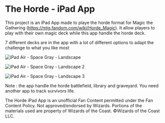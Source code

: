 # The Horde - iPad App

This project is an iPad App made to playe the horde format for Magic the Gathering (https://mtg.fandom.com/wiki/Horde_Magic). It allow players to play with their own magic deck while this app handle the horde deck.

7 different decks are in the app with a lot of different options to adapt the challenge to what you like most

![iPad Air - Space Gray - Landscape](https://user-images.githubusercontent.com/16020608/173695084-13d9022f-51c5-4be8-96cf-bf895674eef1.png)

![iPad Air - Space Gray - Landscape 2](https://user-images.githubusercontent.com/16020608/173695422-43e90773-1166-4719-82b4-011097ae88a8.png)

![iPad Air - Space Gray - Landscape 3](https://user-images.githubusercontent.com/16020608/173695449-107af489-8e92-4918-bbd4-baf9df4a3a3e.png)

Note : the app handle the horde battlefield, library and graveyard. You need another app to track survivors life.

The Horde iPad App is an unofficial Fan Content permitted under the Fan Content Policy. Not approved/endorsed by Wizards. Portions of the materials used are property of Wizards of the Coast. ©Wizards of the Coast LLC.
